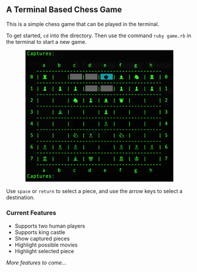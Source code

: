 ## A Terminal Based Chess Game

This is a simple chess game that can be played in the terminal.

To get started, `cd` into the directory. Then use the command `ruby game.rb` in the terminal to start a new game.

<p align='center'>
  <img src='images/board.png' width='400px'/>
</p>

Use `space` or `return` to select a piece, and use the arrow keys to select a destination.

### Current Features
- Supports two human players
- Supports king castle
- Show captured pieces
- Highlight possible movies
- Highlight selected piece

_More features to come..._